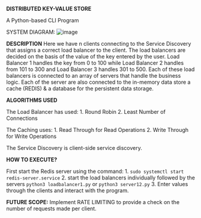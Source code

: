 **DISTRIBUTED KEY-VALUE STORE**

A Python-based CLI Program

SYSTEM DIAGRAM:
![image](https://github.com/sbrc1996/Distributed-Key-Value-Store/assets/36306295/7588c406-ed5b-47f9-81e2-f917508b255a)


**DESCRIPTION**
Here we have n clients connecting to the Service Discovery that assigns a correct load balancer to the client. The load balancers are decided on the basis of the value of the key entered by the user. 
Load Balancer 1 handles the key from 0 to 100 while Load Balancer 2 handles from 101 to 300 and Load Balancer 3 handles 301 to 500. 
Each of these load balancers is connected to an array of servers that handle the business logic.
Each of the server are also connected to the in-memory data store a cache (REDIS) & a database for the persistent data storage.


**ALGORITHMS USED**

The Load Balancer has used:
    1. Round Robin
    2. Least Number of Connections

The Caching uses:
    1. Read Through for Read Operations
    2. Write Through for Write Operations

The Service Discovery is client-side service discovery.

**HOW TO EXECUTE?**

First start the Redis server using the command: 
    1. `sudo systemctl start redis-server.service`
    2. start the load balancers individually followed by the servers
        `python3 loadbalancer1.py` or `python3 server12.py`
    3. Enter values through the clients and interact with the program.


**FUTURE SCOPE:**
Implement RATE LIMITING to provide a check on the number of requests made per client.
